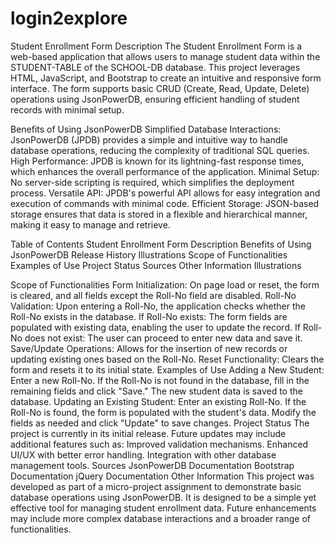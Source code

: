 # login2explore

Student Enrollment Form
Description
The Student Enrollment Form is a web-based application that allows users to manage student data within the STUDENT-TABLE of the SCHOOL-DB database. This project leverages HTML, JavaScript, and Bootstrap to create an intuitive and responsive form interface. The form supports basic CRUD (Create, Read, Update, Delete) operations using JsonPowerDB, ensuring efficient handling of student records with minimal setup.

Benefits of Using JsonPowerDB
Simplified Database Interactions: JsonPowerDB (JPDB) provides a simple and intuitive way to handle database operations, reducing the complexity of traditional SQL queries.
High Performance: JPDB is known for its lightning-fast response times, which enhances the overall performance of the application.
Minimal Setup: No server-side scripting is required, which simplifies the deployment process.
Versatile API: JPDB's powerful API allows for easy integration and execution of commands with minimal code.
Efficient Storage: JSON-based storage ensures that data is stored in a flexible and hierarchical manner, making it easy to manage and retrieve.

Table of Contents
Student Enrollment Form
Description
Benefits of Using JsonPowerDB
Release History
Illustrations
Scope of Functionalities
Examples of Use
Project Status
Sources
Other Information
Illustrations

Scope of Functionalities
Form Initialization: On page load or reset, the form is cleared, and all fields except the Roll-No field are disabled.
Roll-No Validation: Upon entering a Roll-No, the application checks whether the Roll-No exists in the database.
If Roll-No exists: The form fields are populated with existing data, enabling the user to update the record.
If Roll-No does not exist: The user can proceed to enter new data and save it.
Save/Update Operations: Allows for the insertion of new records or updating existing ones based on the Roll-No.
Reset Functionality: Clears the form and resets it to its initial state.
Examples of Use
Adding a New Student:
Enter a new Roll-No.
If the Roll-No is not found in the database, fill in the remaining fields and click "Save."
The new student data is saved to the database.
Updating an Existing Student:
Enter an existing Roll-No.
If the Roll-No is found, the form is populated with the student's data.
Modify the fields as needed and click "Update" to save changes.
Project Status
The project is currently in its initial release. Future updates may include additional features such as:
Improved validation mechanisms.
Enhanced UI/UX with better error handling.
Integration with other database management tools.
Sources
JsonPowerDB Documentation
Bootstrap Documentation
jQuery Documentation
Other Information
This project was developed as part of a micro-project assignment to demonstrate basic database operations using JsonPowerDB. It is designed to be a simple yet effective tool for managing student enrollment data. Future enhancements may include more complex database interactions and a broader range of functionalities.

